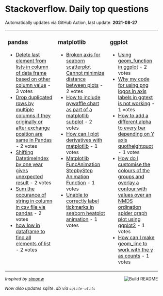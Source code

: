# Stackoverflow. Daily top questions 

Automatically updates via GitHub Action, last update: **<!-- date starts -->2021-08-27<!-- date ends -->**


<table><tr><td valign="top" width="33%">

### pandas
<!-- pandas starts -->
* [Delete last element from lists in column of data frame based on other column value](https://stackoverflow.com/questions/68949078/delete-last-element-from-lists-in-column-of-data-frame-based-on-other-column-val) - 3 votes
* [Drop duplicated rows by multiple columns if they originally or after exchange position are same in Pandas](https://stackoverflow.com/questions/68948870/drop-duplicated-rows-by-multiple-columns-if-they-originally-or-after-exchange-po) - 2 votes
* [Shifting DatetimeIndex by one year gives unexpected result](https://stackoverflow.com/questions/68949814/shifting-datetimeindex-by-one-year-gives-unexpected-result) - 2 votes
* [Sum the occurance of string in column in csv file via pandas](https://stackoverflow.com/questions/68948567/sum-the-occurance-of-string-in-column-in-csv-file-via-pandas) - 2 votes
* [how low in dataframe to find all elements of list](https://stackoverflow.com/questions/68947061/how-low-in-dataframe-to-find-all-elements-of-list) - 2 votes
<!-- pandas ends -->
</td><td valign="top" width="34%">


### matplotlib
<!-- matplotlib starts -->
* [Broken axis for seaborn scatterplot  Cannot minimize distance between plots](https://stackoverflow.com/questions/68949017/broken-axis-for-seaborn-scatterplot-cannot-minimize-distance-between-plots) - 2 votes
* [How to include pywaffle chart as part of a matplotlib subplot](https://stackoverflow.com/questions/68948967/how-to-include-pywaffle-chart-as-part-of-a-matplotlib-subplot) - 2 votes
* [How can I plot derivatives with matplotlib](https://stackoverflow.com/questions/68951190/how-can-i-plot-derivatives-with-matplotlib) - 1 votes
* [Matplotlib FuncAnimation StepbyStep Animation Function](https://stackoverflow.com/questions/68956448/matplotlib-funcanimation-step-by-step-animation-function) - 1 votes
* [Unable to correctly label tickmarks in seaborn heatplot animation](https://stackoverflow.com/questions/68954928/unable-to-correctly-label-tickmarks-in-seaborn-heatplot-animation) - 1 votes
<!-- matplotlib ends -->
</td><td valign="top" width="34%">


### ggplot
<!-- ggplot2 starts -->
* [Using geom_function in ggplot](https://stackoverflow.com/questions/68953016/using-geom-function-in-ggplot) - 2 votes
* [Why my code for using png logos in axis labels in ggtext is not working](https://stackoverflow.com/questions/68948902/why-my-code-for-using-png-logos-in-axis-labels-in-ggtext-is-not-working) - 1 votes
* [How to add a different alpha to every bar depending on Y axis quotheightquot](https://stackoverflow.com/questions/68954713/how-to-add-a-different-alpha-to-every-bar-depending-on-y-axis-height) - 1 votes
* [How do I customise the colours of the groups and overlay a contour with values over an NMDS ordination spider graph plot using ggplot2](https://stackoverflow.com/questions/68952544/how-do-i-customise-the-colours-of-the-groups-and-overlay-a-contour-with-values-o) - 1 votes
* [How can I make geom_line to work with the y as counts](https://stackoverflow.com/questions/68947551/how-can-i-make-geom-line-to-work-with-the-y-as-counts) - 1 votes
<!-- ggplot2 ends -->
</td></tr></table>

<a href="https://github.com/hp0404/hp0404/actions"><img src="https://github.com/hp0404/hp0404/workflows/Build%20README/badge.svg" align="right" alt="Build README"></a> <p>*Inspired by  [simonw](https://github.com/simonw/simonw)*</p> <p> *Now also updates sqlite .db via `sqlite-utils`* </p>

